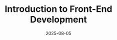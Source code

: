 ---
title: "Introduction to Front-End Development"
title_es: "Introducción al Desarrollo Front-End"
issuer: "Meta"
issuer_es: "Meta"
date: "2025-08-05"
category: ["Web Development", "Front-End"]
category_es: ["Desarrollo Web", "Front-End"]
type: "certification"
type_es: "certificación"
credential_id: "QB83NUPQ62LU"
credential_url: "https://www.coursera.org/account/accomplishments/verify/QB83NUPQ62LU"
pdf_url: "/certificates/pdf/Meta_Introduction_to_Front_End_Development.pdf"
image: "/certificates/img/Meta_Introduction_to_Front_End_Development.webp"
description: "This course is the second course in the Meta Front-End Developer Professional Certificate program. It focuses on the core building blocks of web development: HTML and CSS. Learners acquire skills in structuring content with HTML, styling with CSS, utilizing the Bootstrap framework for responsive design, and exploring the benefits of UI frameworks like React.js."
description_es: "Este curso es el segundo del programa de Certificado Profesional de Desarrollador Front-End de Meta. Se centra en los bloques de construcción fundamentales del desarrollo web: HTML y CSS. Los estudiantes adquieren habilidades en la estructuración de contenido con HTML, el estilo con CSS, la utilización del framework Bootstrap para el diseño adaptable, y la exploración de los beneficios de los frameworks de UI como React.js."
skills: ["HTML and CSS","Responsive Web Design","Bootstrap (Front-End Framework)","Front-End Web Development","Web Design and Development","User Interface (UI)","JavaScript Frameworks","React.js","Web Development Tools"]
featured: true
duration: "Approx. 4 Weeks"
duration_es: "Aprox. 4 Semanas"
study_hours: "19 hours"
study_hours_es: "19 horas"
content_covered: [
  "Understanding Front-End, Back-End, and Full-Stack Roles",
  "Creating Webpages using HTML",
  "Styling Webpages using CSS",
  "Introduction to Responsive Design",
  "Using the Bootstrap Framework (Grid and Components)",
  "Introduction to UI Frameworks and Libraries (e.g., React.js)"
]
content_covered_es: [
  "Comprensión de los Roles Front-End, Back-End y Full-Stack",
  "Creación de Páginas Web usando HTML",
  "Estilización de Páginas Web usando CSS",
  "Introducción al Diseño Adaptable (Responsive Design)",
  "Uso del Framework Bootstrap (Sistema de cuadrícula y Componentes)",
  "Introducción a Frameworks y Librerías de UI (por ejemplo, React.js)"
]
learning_outcomes: [
  "Create and style a basic webpage using standard HTML and CSS practices.",
  "Implement responsive layouts using the Bootstrap framework.",
  "Differentiate between the roles and responsibilities of front-end developers.",
  "Understand the concept of UI frameworks and their benefits in modern web development.",
  "Apply core web development tools and networking concepts."
]
learning_outcomes_es: [
  "Crear y estilizar una página web básica usando prácticas estándar de HTML y CSS.",
  "Implementar diseños adaptables utilizando el framework Bootstrap.",
  "Diferenciar entre los roles y responsabilidades de los desarrolladores front-end.",
  "Comprender el concepto de los frameworks de UI y sus beneficios en el desarrollo web moderno.",
  "Aplicar herramientas esenciales de desarrollo web y conceptos básicos de redes."
]
---